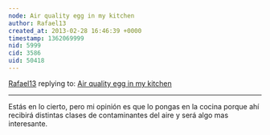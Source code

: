 ```yaml
---
node: Air quality egg in my kitchen
author: Rafael13
created_at: 2013-02-28 16:46:39 +0000
timestamp: 1362069999
nid: 5999
cid: 3586
uid: 50418
---
```




[Rafael13](../profile/Rafael13) replying to: [Air quality egg in my kitchen](../notes/britney13/2-15-2013/air-quality-egg-my-kitchen)

----
Estás en lo cierto, pero mi opinión es que lo pongas en la cocina porque ahí recibirá distintas clases de contaminantes del aire y será algo mas interesante.